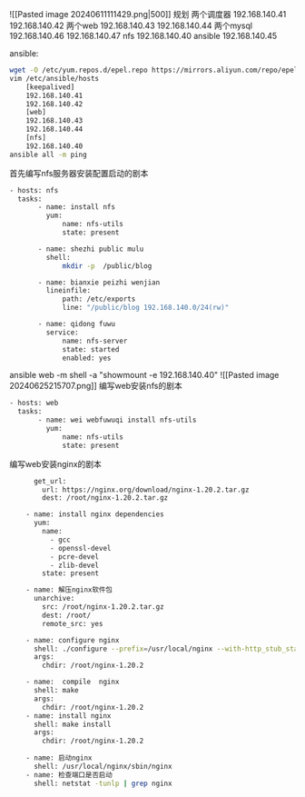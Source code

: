 ![[Pasted image 20240611111429.png|500]]
规划
两个调度器
192.168.140.41
192.168.140.42
两个web
192.168.140.43
192.168.140.44
两个mysql
192.168.140.46
192.168.140.47
nfs
192.168.140.40
ansible
192.168.140.45

ansible:
```bash
wget -O /etc/yum.repos.d/epel.repo https://mirrors.aliyun.com/repo/epel-7.repoyum -yum -y install ansible
vim /etc/ansible/hosts
	[keepalived]
	192.168.140.41
	192.168.140.42
	[web]
	192.168.140.43
	192.168.140.44
	[nfs]
	192.168.140.40
ansible all -m ping 
```
首先编写nfs服务器安装配置启动的剧本
```bash title:nfs服务器安装配置启动的剧本
- hosts: nfs
  tasks:
       - name: install nfs
         yum:
             name: nfs-utils
             state: present

       - name: shezhi public mulu
         shell:
             mkdir -p  /public/blog

       - name: bianxie peizhi wenjian
         lineinfile:
             path: /etc/exports
             line: "/public/blog 192.168.140.0/24(rw)"

       - name: qidong fuwu
         service:
             name: nfs-server
             state: started
             enabled: yes
```
ansible web -m shell -a "showmount -e 192.168.140.40"
![[Pasted image 20240625215707.png]]
编写web安装nfs的剧本
```bash title:安装nfs客户端
- hosts: web
  tasks:
       - name: wei webfuwuqi install nfs-utils
         yum:
             name: nfs-utils
             state: present
```
编写web安装nginx的剧本
```bash title:安装nginx
      get_url:
        url: https://nginx.org/download/nginx-1.20.2.tar.gz
        dest: /root/nginx-1.20.2.tar.gz

    - name: install nginx dependencies
      yum:
        name:
          - gcc
          - openssl-devel
          - pcre-devel
          - zlib-devel
        state: present

    - name: 解压nginx软件包
      unarchive:
        src: /root/nginx-1.20.2.tar.gz
        dest: /root/
        remote_src: yes

    - name: configure nginx
      shell: ./configure --prefix=/usr/local/nginx --with-http_stub_status_module --with-http_ssl_module
      args:
        chdir: /root/nginx-1.20.2

    - name:  compile  nginx
      shell: make
      args:
        chdir: /root/nginx-1.20.2
    - name: install nginx
      shell: make install
      args:
        chdir: /root/nginx-1.20.2
    
	- name: 启动nginx
      shell: /usr/local/nginx/sbin/nginx
    - name: 检查端口是否启动
      shell: netstat -tunlp | grep nginx


```